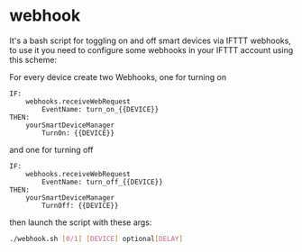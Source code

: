 # webhook
It's a bash script for toggling on and off smart devices via IFTTT webhooks, to use it you need to configure some webhooks in your IFTTT
account using this scheme:

For every device create two Webhooks, one for turning on
```
IF:
    webhooks.receiveWebRequest
        EventName: turn_on_{{DEVICE}}
THEN:
    yourSmartDeviceManager
        TurnOn: {{DEVICE}}
```
and one for turning off
```
IF:
    webhooks.receiveWebRequest
        EventName: turn_off_{{DEVICE}}
THEN:
    yourSmartDeviceManager
        TurnOff: {{DEVICE}}
```

then launch the script with these args:
``` bash
./webhook.sh [0/1] [DEVICE] optional[DELAY]
```